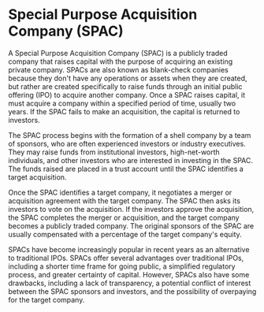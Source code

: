 # Special Purpose Acquisition Company (SPAC)

A Special Purpose Acquisition Company (SPAC) is a publicly traded company that raises capital with the purpose of acquiring an existing private company. SPACs are also known as blank-check companies because they don't have any operations or assets when they are created, but rather are created specifically to raise funds through an initial public offering (IPO) to acquire another company. Once a SPAC raises capital, it must acquire a company within a specified period of time, usually two years. If the SPAC fails to make an acquisition, the capital is returned to investors.

The SPAC process begins with the formation of a shell company by a team of sponsors, who are often experienced investors or industry executives. They may raise funds from institutional investors, high-net-worth individuals, and other investors who are interested in investing in the SPAC. The funds raised are placed in a trust account until the SPAC identifies a target acquisition.

Once the SPAC identifies a target company, it negotiates a merger or acquisition agreement with the target company. The SPAC then asks its investors to vote on the acquisition. If the investors approve the acquisition, the SPAC completes the merger or acquisition, and the target company becomes a publicly traded company. The original sponsors of the SPAC are usually compensated with a percentage of the target company's equity.

SPACs have become increasingly popular in recent years as an alternative to traditional IPOs. SPACs offer several advantages over traditional IPOs, including a shorter time frame for going public, a simplified regulatory process, and greater certainty of capital. However, SPACs also have some drawbacks, including a lack of transparency, a potential conflict of interest between the SPAC sponsors and investors, and the possibility of overpaying for the target company.
